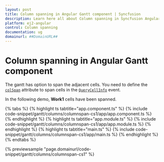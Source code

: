 ```yaml
---
layout: post
title: Column spanning in Angular Gantt component | Syncfusion
description: Learn here all about Column spanning in Syncfusion Angular Gantt component of Syncfusion Essential JS 2 and more.
platform: ej2-angular
control: Column spanning 
documentation: ug
domainurl: ##DomainURL##
---
```


# Column spanning in Angular Gantt component

The gantt has option to span the adjacent cells. You need to define the [`colSpan`](https://ej2.syncfusion.com/angular/documentation/api/gantt/queryCellInfoEventArgs/#colspan) attribute to span cells in the [`QueryCellInfo`](https://ej2.syncfusion.com/angular/documentation/api/gantt/queryCellInfoEventArgs) event.

In the following demo, **Work1**  cells have been spanned.

{% tabs %}
{% highlight ts tabtitle="app.component.ts" %}
{% include code-snippet/gantt/columns/columnspan-cs1/app/app.component.ts %}
{% endhighlight %}
{% highlight ts tabtitle="app.module.ts" %}
{% include code-snippet/gantt/columns/columnspan-cs1/app/app.module.ts %}
{% endhighlight %}
{% highlight ts tabtitle="main.ts" %}
{% include code-snippet/gantt/columns/columnspan-cs1/app/main.ts %}
{% endhighlight %}
{% endtabs %}
  
{% previewsample "page.domainurl/code-snippet/gantt/columns/columnspan-cs1" %}